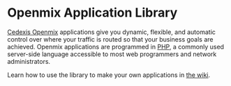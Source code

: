 # Openmix Application Library

[Cedexis Openmix](http://www.cedexis.com/products/openmix.html) applications
give you dynamic, flexible, and automatic control over where your traffic is
routed so that your business goals are achieved. Openmix applications are
programmed in [PHP](http://www.php.net), a commonly used server-side language
accessible to most web programmers and network administrators.

Learn how to use the library to make your own applications in
[the wiki](https://github.com/cedexis/openmixapplib/wiki).

